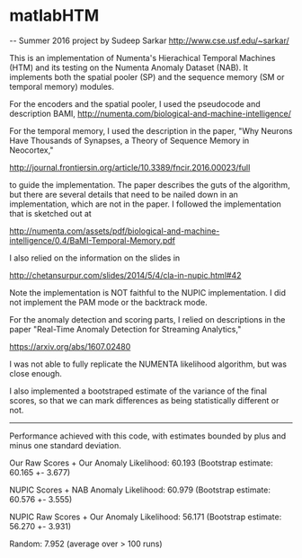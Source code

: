 # matlabHTM
-- Summer 2016 project by Sudeep Sarkar http://www.cse.usf.edu/~sarkar/

This is an implementation of Numenta's Hierachical Temporal Machines (HTM) 
and its testing on the Numenta Anomaly Dataset (NAB). It implements both the 
spatial pooler (SP) and the sequence memory (SM or temporal memory) modules. 

For the encoders and the spatial pooler, I used the pseudocode and description 
BAMI, http://numenta.com/biological-and-machine-intelligence/

For the temporal memory, I used the description in the paper, "Why Neurons 
Have Thousands of Synapses, a Theory of Sequence Memory in Neocortex," 

http://journal.frontiersin.org/article/10.3389/fncir.2016.00023/full 

to guide the implementation. The paper describes the guts of the algorithm, but there 
are several details that need to be nailed down in an implementation, which 
are not in the paper. I followed the implementation that is sketched out at

http://numenta.com/assets/pdf/biological-and-machine-intelligence/0.4/BaMI-Temporal-Memory.pdf

I also relied on the information on the slides in 

http://chetansurpur.com/slides/2014/5/4/cla-in-nupic.html#42 

Note the implementation is NOT faithful to the NUPIC implementation. 
I did not implement the PAM mode or the backtrack mode.



For the anomaly detection and scoring parts, I relied on descriptions in the 
paper "Real-Time Anomaly Detection for Streaming Analytics," 

https://arxiv.org/abs/1607.02480 

I was not able to fully replicate the NUMENTA likelihood algorithm, but was close enough.

I also implemented a bootstraped estimate of the variance of the final scores, 
so that we can mark differences as being statistically different or not. 

-------------------------------------------

Performance achieved with this code, with estimates bounded by plus and minus one standard deviation.

Our Raw Scores + Our Anomaly Likelihood: 60.193 (Bootstrap estimate: 60.165 +- 3.677) 

NUPIC Scores + NAB Anomaly Likelihood: 60.979 (Bootstrap estimate: 60.576 +- 3.555)
 
NUPIC Raw Scores + Our Anomaly Likelihood: 56.171 (Bootstrap estimate: 56.270 +- 3.931) 
 
Random: 7.952 (average over > 100 runs)




